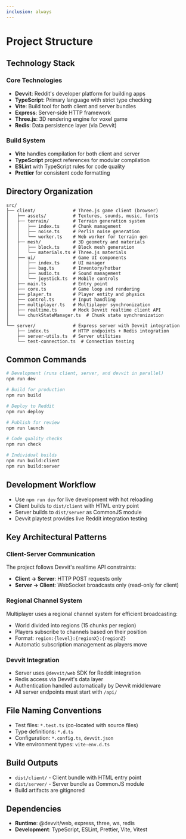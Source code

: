 ```yaml
---
inclusion: always
---
```


# Project Structure

## Technology Stack

### Core Technologies

- **Devvit**: Reddit's developer platform for building apps
- **TypeScript**: Primary language with strict type checking
- **Vite**: Build tool for both client and server bundles
- **Express**: Server-side HTTP framework
- **Three.js**: 3D rendering engine for voxel game
- **Redis**: Data persistence layer (via Devvit)

### Build System

- **Vite** handles compilation for both client and server
- **TypeScript** project references for modular compilation
- **ESLint** with TypeScript rules for code quality
- **Prettier** for consistent code formatting

## Directory Organization

```
src/
├── client/              # Three.js game client (browser)
│   ├── assets/          # Textures, sounds, music, fonts
│   ├── terrain/         # Terrain generation system
│   │   ├── index.ts     # Chunk management
│   │   ├── noise.ts     # Perlin noise generation
│   │   └── worker.ts    # Web worker for terrain gen
│   ├── mesh/            # 3D geometry and materials
│   │   ├── block.ts     # Block mesh generation
│   │   └── materials.ts # Three.js materials
│   ├── ui/              # Game UI components
│   │   ├── index.ts     # UI manager
│   │   ├── bag.ts       # Inventory/hotbar
│   │   ├── audio.ts     # Sound management
│   │   └── joystick.ts  # Mobile controls
│   ├── main.ts          # Entry point
│   ├── core.ts          # Game loop and rendering
│   ├── player.ts        # Player entity and physics
│   ├── control.ts       # Input handling
│   ├── multiplayer.ts   # Multiplayer synchronization
│   ├── realtime.ts      # Mock Devvit realtime client API
│   └── chunkStateManager.ts  # Chunk state synchronization
│
└── server/              # Express server with Devvit integration
    ├── index.ts         # HTTP endpoints + Redis integration
    ├── server-utils.ts  # Server utilities
    └── test-connection.ts  # Connection testing
```

## Common Commands

```bash
# Development (runs client, server, and devvit in parallel)
npm run dev

# Build for production
npm run build

# Deploy to Reddit
npm run deploy

# Publish for review
npm run launch

# Code quality checks
npm run check

# Individual builds
npm run build:client
npm run build:server
```

## Development Workflow

- Use `npm run dev` for live development with hot reloading
- Client builds to `dist/client` with HTML entry point
- Server builds to `dist/server` as CommonJS module
- Devvit playtest provides live Reddit integration testing

## Key Architectural Patterns

### Client-Server Communication

The project follows Devvit's realtime API constraints:

- **Client → Server**: HTTP POST requests only
- **Server → Client**: WebSocket broadcasts only (read-only for client)

### Regional Channel System

Multiplayer uses a regional channel system for efficient broadcasting:

- World divided into regions (15 chunks per region)
- Players subscribe to channels based on their position
- Format: `region:{level}:{regionX}:{regionZ}`
- Automatic subscription management as players move

### Devvit Integration

- Server uses `@devvit/web` SDK for Reddit integration
- Redis access via Devvit's data layer
- Authentication handled automatically by Devvit middleware
- All server endpoints must start with `/api/`

## File Naming Conventions

- Test files: `*.test.ts` (co-located with source files)
- Type definitions: `*.d.ts`
- Configuration: `*.config.ts`, `devvit.json`
- Vite environment types: `vite-env.d.ts`

## Build Outputs

- `dist/client/` - Client bundle with HTML entry point
- `dist/server/` - Server bundle as CommonJS module
- Build artifacts are gitignored

## Dependencies

- **Runtime**: @devvit/web, express, three, ws, redis
- **Development**: TypeScript, ESLint, Prettier, Vite, Vitest

